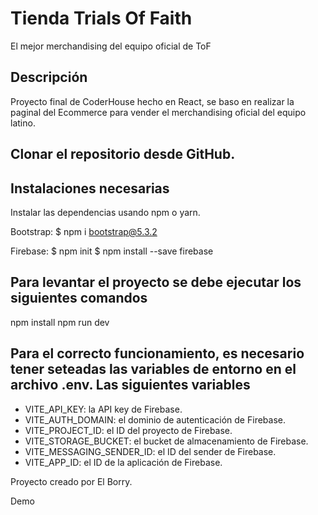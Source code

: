 # Tienda Trials Of Faith 
El mejor merchandising del equipo oficial de ToF

<h2> Descripción </h2>
Proyecto final de CoderHouse hecho en React, se baso en realizar la paginal del Ecommerce para vender el merchandising oficial del equipo latino.

<h2> Clonar el repositorio desde GitHub. </h2>


<h2> Instalaciones necesarias </h2>

Instalar las dependencias usando npm o yarn.

Bootstrap:
$ npm i bootstrap@5.3.2

Firebase:
$ npm init
$ npm install --save firebase

<h2> Para levantar el proyecto se debe ejecutar los siguientes comandos </h2>
npm install
npm run dev

<h2>Para el correcto funcionamiento, es necesario tener seteadas las variables de entorno en el archivo .env. Las siguientes variables </h2>

* VITE_API_KEY: la API key de Firebase.
* VITE_AUTH_DOMAIN: el dominio de autenticación de Firebase.
* VITE_PROJECT_ID: el ID del proyecto de Firebase.
* VITE_STORAGE_BUCKET: el bucket de almacenamiento de Firebase.
* VITE_MESSAGING_SENDER_ID: el ID del sender de Firebase.
* VITE_APP_ID: el ID de la aplicación de Firebase.


Proyecto creado por El Borry.

Demo
